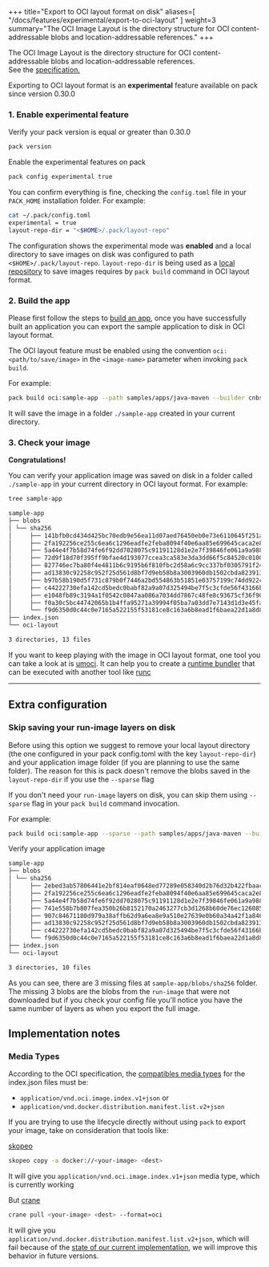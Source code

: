 
+++
title="Export to OCI layout format on disk"
aliases=[
  "/docs/features/experimental/export-to-oci-layout"
]
weight=3
summary="The OCI Image Layout is the directory structure for OCI content-addressable blobs and location-addressable references."
+++

<!--more-->

<div class="quote mb-4">
    The OCI Image Layout is the directory structure for OCI content-addressable blobs and location-addressable references.
    <div class="author">See the <a href="https://github.com/opencontainers/image-spec/blob/main/image-layout.md">specification.</a></div>
</div>

Exporting to OCI layout format is an **experimental** feature available on pack since version 0.30.0

### 1. Enable experimental feature

Verify your pack version is equal or greater than 0.30.0

```bash
pack version
```

Enable the experimental features on pack

```bash
pack config experimental true
```

You can confirm everything is fine, checking the `config.toml` file in your `PACK_HOME` installation folder. For example:

```bash
cat ~/.pack/config.toml
experimental = true
layout-repo-dir = "<$HOME>/.pack/layout-repo"
```

The configuration shows the experimental mode was **enabled** and a local directory to save images on disk was configured to path `<$HOME>/.pack/layout-repo`. `layout-repo-dir` is being used as a [local repository](https://github.com/buildpacks/rfcs/blob/main/text/0119-export-to-oci.md#how-it-works) 
to save images requires by `pack build` command in OCI layout format.

### 2. Build the app

Please first follow the steps to [build an app](/docs/for-app-developers/tutorials/basic-app), once you have successfully built an application you can export the sample application to disk in OCI layout format. 

The OCI layout feature must be enabled using the convention `oci:<path/to/save/image>` in the `<image-name>` parameter when invoking `pack build`.

For example:

```bash
pack build oci:sample-app --path samples/apps/java-maven --builder cnbs/sample-builder:noble
```

It will save the image in a folder `./sample-app` created in your current directory.

### 3. Check your image

**Congratulations!**

You can verify your application image was saved on disk in a folder called `./sample-app` in your current directory in OCI layout format. For example:

```bash
tree sample-app

sample-app
├── blobs
│ └── sha256
│     ├── 141bfb0cd434d425bc70edb9e56ea11d07aed76450eb0e73e6110645f251a8d3
│     ├── 2fa192256ce255c6ea6c1296eadfe2feba8094f40e6aa85e699645caca2e85d8
│     ├── 5a44e4f7b58d74fe6f92dd7028075c91191128d1e2e7f39846fe061a9a98836e
│     ├── 72d9f18d70f395ff9bfae4d193077ccea3ca583e3da3dd66f5c84520c0100727
│     ├── 827746ec7ba80f4e4811b6c9195b6f810fbc2d58a6c9cc337bf0305791f24e97
│     ├── ad13830c92258c952f25d561d8bf7d9eb58b8a3003960db1502cbda8239130b5
│     ├── b97b58b190d5f731c879b0f7446a2bd554863b51851e03757199c74dd922ce61
│     ├── c44222730efa142cd5bedc0babf82a9a07d325494be7f5c3cfde56f43166b65f
│     ├── e1048fb89c3194a1f0542c0847aa086a7034dd7867c48fe8c93675cf36f90610
│     ├── f0a30c5bc44742065b1b4ffa95271a39994f05ba7a03dd7e7143d1d3e45fa0b1
│     └── f9d6350d0c44c0e7165a522155f53181ce8c163a6b8ead1f6baea22d1a8d8a78
├── index.json
└── oci-layout  

3 directories, 13 files
```
If you want to keep playing with the image in  OCI layout format, one tool you can take a look at is [umoci](https://umo.ci/). It can help you to create a 
[runtime bundler](https://github.com/opencontainers/runtime-spec) that can be executed with another tool like [runc](https://github.com/opencontainers/runc)

---

## Extra configuration

### Skip saving your run-image layers on disk

Before using this option we suggest to remove your local layout directory (the one configured in your pack config.toml with the key `layout-repo-dir`) and 
your application image folder (if you are planning to use the same folder). The reason for this is pack doesn't remove the blobs saved in the `layout-repo-dir` if you use the `--sparse` flag 

If you don't need your `run-image` layers on disk, you can skip them using `--sparse` flag in your `pack build` command invocation.

For example:

```bash
pack build oci:sample-app --sparse --path samples/apps/java-maven --builder cnbs/sample-builder:noble
```

Verify your application image

```bash
sample-app
├── blobs
│ └── sha256
│     ├── 2ebed3ab57806441e2bf814eaf0648ed77289e058340d2b76d32b422fbaac5d8
│     ├── 2fa192256ce255c6ea6c1296eadfe2feba8094f40e6aa85e699645caca2e85d8
│     ├── 5a44e4f7b58d74fe6f92dd7028075c91191128d1e2e7f39846fe061a9a98836e
│     ├── 741e558b7b807fea350b26b8152170a2463277cb3d1268b60de76ec12608518a
│     ├── 907c84671180d979a38affb62d9a6ea8e9a510e27639e0b60a34a42f1a846ddc
│     ├── ad13830c92258c952f25d561d8bf7d9eb58b8a3003960db1502cbda8239130b5
│     ├── c44222730efa142cd5bedc0babf82a9a07d325494be7f5c3cfde56f43166b65f
│     └── f9d6350d0c44c0e7165a522155f53181ce8c163a6b8ead1f6baea22d1a8d8a78
├── index.json
└── oci-layout

3 directories, 10 files
```

As you can see, there are 3 missing files at `sample-app/blobs/sha256` folder. The missing 3 blobs are the blobs from the 
`run-image` that were not downloaded but if you check your config file you'll notice you have the same number of layers as 
when you export the full image.

## Implementation notes

### Media Types

According to the OCI specification, the [compatibles media types](https://github.com/opencontainers/image-spec/blob/main/media-types.md#compatibility-matrix) for the index.json files must be:

- `application/vnd.oci.image.index.v1+json` or
- `application/vnd.docker.distribution.manifest.list.v2+json` 

If you are trying to use the lifecycle directly without using `pack` to export your image, take on consideration that tools like:

[skopeo](https://github.com/containers/skopeo)
```bash
skopeo copy -a docker://<your-image> <dest>
```
It will give you `application/vnd.oci.image.index.v1+json` media type, which is currently working

But [crane](https://github.com/google/go-containerregistry/tree/main/cmd/crane) 

```bash
crane pull <your-image> <dest> --format=oci
```
It will give you `application/vnd.docker.distribution.manifest.list.v2+json`, which will fail because of the [state of our current implementation](https://github.com/buildpacks/rfcs/pull/203#discussion_r1092449172), we will improve this behavior in future versions.






